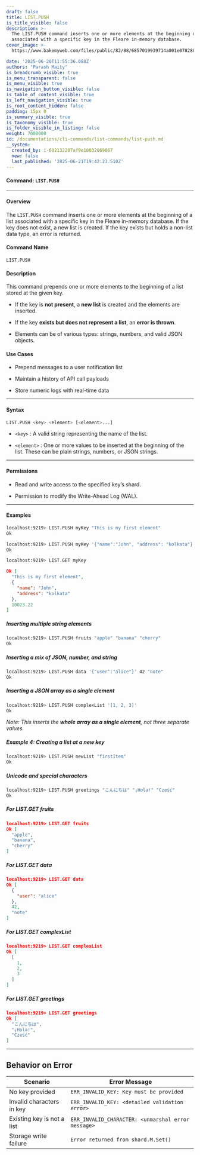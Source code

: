 ```yaml
---
draft: false
title: LIST.PUSH
is_title_visible: false
description: >-
  The LIST.PUSH command inserts one or more elements at the beginning of a list
  associated with a specific key in the Fleare in-memory database.
cover_image: >-
  https://www.bakemyweb.com/files/public/82/88/6857019939714a001e078288/i/5c/5e/685701b8a14834001f8a5c5e/original?name=logo-large.png&mimetype=image/png&cd=inline

date: '2025-06-20T11:55:36.088Z'
authors: "Parash Maity"
is_breadcrumb_visible: true
is_menu_transparent: false
is_menu_visible: true
is_navigation_button_visible: false
is_table_of_content_visible: true
is_left_navigation_visible: true
is_root_content_hidden: false
padding: 15px 0
is_summary_visible: true
is_taxonomy_visible: true
is_folder_visible_in_listing: false
weight: 7000000
id: /documentations/cli-commands/list-commands/list-push.md
__system:
  created_by: i-602132207af9e10032069067
  new: false
  last_published: '2025-06-21T19:42:23.510Z'
---
```

#### Command: `LIST.PUSH` 

***

#### Overview

The `LIST.PUSH` command inserts one or more elements at the beginning of a list associated with a specific key in the Fleare in-memory database. If the key does not exist, a new list is created. If the key exists but holds a non-list data type, an error is returned.

#### Command Name

 `LIST.PUSH` 

#### Description

This command prepends one or more elements to the beginning of a list stored at the given key.

* If the key is **not present**, a **new list** is created and the elements are inserted.

* If the key **exists but does not represent a list**, an **error is thrown**.

* Elements can be of various types: strings, numbers, and valid JSON objects.

#### Use Cases

* Prepend messages to a user notification list

* Maintain a history of API call payloads

* Store numeric logs with real-time data

***

#### Syntax

```bash 
LIST.PUSH <key> <element> [<element>...]
```

*  `<key>` : A valid string representing the name of the list.

*  `<element>` : One or more values to be inserted at the beginning of the list. These can be plain strings, numbers, or JSON strings.

***

#### Permissions

* Read and write access to the specified key’s shard.

* Permission to modify the Write-Ahead Log (WAL).

***

#### Examples

```bash 
localhost:9219> LIST.PUSH myKey "This is my first element"
Ok

localhost:9219> LIST.PUSH myKey '{"name":"John", "address": "kolkata"}' 10023.22
Ok
```

```bash 
localhost:9219> LIST.GET myKey
```

```json 
Ok [
  "This is my first element",
  {
    "name": "John",
    "address": "kolkata"
  },
  10023.22
]
```

##### Inserting multiple string elements

```bash 
localhost:9219> LIST.PUSH fruits "apple" "banana" "cherry"
Ok
```

##### Inserting a mix of JSON, number, and string

```bash 
localhost:9219> LIST.PUSH data '{"user":"alice"}' 42 "note"
Ok
```

##### Inserting a JSON array as a single element

```bash 
localhost:9219> LIST.PUSH complexList '[1, 2, 3]'
Ok
```

*Note: This inserts the **whole array as a single element**, not three separate values.*

##### Example 4: Creating a list at a new key

```bash 
localhost:9219> LIST.PUSH newList "firstItem"
Ok
```

##### Unicode and special characters

```bash 
localhost:9219> LIST.PUSH greetings "こんにちは" "¡Hola!" "Cześć"
Ok
```

##### For LIST.GET fruits

```json 
localhost:9219> LIST.GET fruits
Ok [
  "apple",
  "banana",
  "cherry"
]
```

##### For LIST.GET data

```json 
localhost:9219> LIST.GET data
Ok [
  {
    "user": "alice"
  },
  42,
  "note"
]
```

##### For LIST.GET complexList

```json 
localhost:9219> LIST.GET complexList
Ok [
  [
    1,
    2,
    3
  ]
]
```

##### For LIST.GET greetings

```json 
localhost:9219> LIST.GET greetings
Ok [
  "こんにちは",
  "¡Hola!",
  "Cześć"
]
```

***

## Behavior on Error

| Scenario                   | Error Message                                        |
| -------------------------- | ---------------------------------------------------- |
| No key provided            |  `ERR_INVALID_KEY: Key must be provided`             |
| Invalid characters in key  |  `ERR_INVALID_KEY: <detailed validation error>`      |
| Existing key is not a list |  `ERR_INVALID_CHARACTER: <unmarshal error message>`  |
| Storage write failure      |  `Error returned from shard.M.Set()`                 |

 
